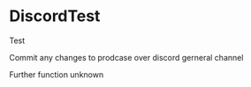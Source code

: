 # DiscordTest
Test

Commit any changes to prodcase over discord gerneral channel

Further function unknown
